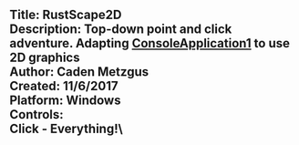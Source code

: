 Title: RustScape2D\
Description: Top-down point and click adventure. Adapting [ConsoleApplication1](https://github.com/Cadexcy23/ConsoleApplication1) to use 2D graphics\
Author: Caden Metzgus\
Created: 11/6/2017\
Platform: Windows\
Controls:\
Click - Everything!\
---
